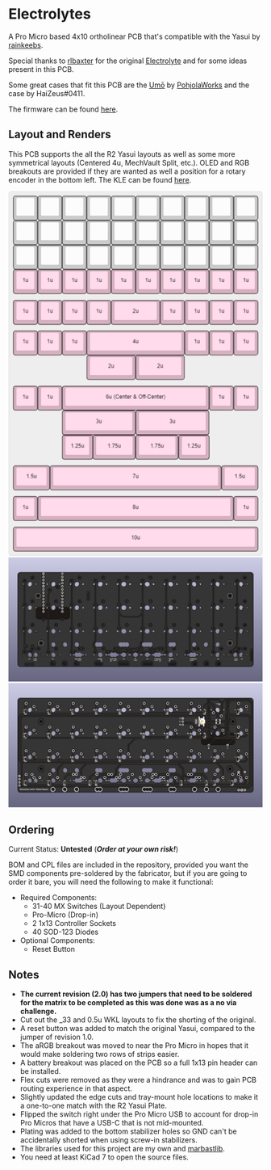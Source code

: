 # Electrolytes

A Pro Micro based 4x10 ortholinear PCB that's compatible with the Yasui by [rainkeebs](https://github.com/rainkeebs).

Special thanks to [rlbaxter](https://github.com/rlbaxter) for the original [Electrolyte](https://github.com/rlbaxter/electrolyte) and for some ideas present in this PCB.

Some great cases that fit this PCB are the [Umō](https://github.com/pohjolaworks/Umo) by [PohjolaWorks](https://github.com/pohjolaworks) and the case by HaiZeus#0411.

The firmware can be found [here](https://github.com/shinkaimayano/Firmwares/tree/main/electrolytes/rev2.0).

## Layout and Renders

This PCB supports the all the R2 Yasui layouts as well as some more symmetrical layouts (Centered 4u, MechVault Split, etc.). OLED and RGB breakouts are provided if they are wanted as well a position for a rotary encoder in the bottom left. The KLE can be found [here](http://www.keyboard-layout-editor.com/#/gists/fb9aadbc1251c487f24355c8019214f2).

![Layout](/rev%202.0/Images/keyboard-layout.png)
![Front](/rev%202.0/Images/front.png)
![Back](/rev%202.0/Images/back.png)

## Ordering

Current Status: **Untested** (***Order at your own risk!***)

BOM and CPL files are included in the repository, provided you want the SMD components pre-soldered by the fabricator, but if you are going to order it bare, you will need the following to make it functional:

- Required Components:
  - 31-40 MX Switches (Layout Dependent)
  - Pro-Micro (Drop-in)
  - 2 1x13 Controller Sockets
  - 40 SOD-123 Diodes
- Optional Components:
  - Reset Button

## Notes

- **The current revision (2.0) has two jumpers that need to be soldered for the matrix to be completed as this was done was as a no via challenge.**
- Cut out the _33 and 0.5u WKL layouts to fix the shorting of the original.
- A reset button was added to match the original Yasui, compared to the jumper of revision 1.0.
- The aRGB breakout was moved to near the Pro Micro in hopes that it would make soldering two rows of strips easier.
- A battery breakout was placed on the PCB so a full 1x13 pin header can be installed.
- Flex cuts were removed as they were a hindrance and was to gain PCB routing experience in that aspect.
- Slightly updated the edge cuts and tray-mount hole locations to make it a one-to-one match with the R2 Yasui Plate.
- Flipped the switch right under the Pro Micro USB to account for drop-in Pro Micros that have a USB-C that is not mid-mounted.
- Plating was added to the bottom stabilizer holes so GND can't be accidentally shorted when using screw-in stabilizers.
- The libraries used for this project are my own and [marbastlib](https://github.com/ebastler/marbastlib).
- You need at least KiCad 7 to open the source files.
